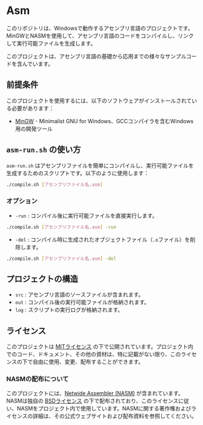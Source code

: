 # Asm 

このリポジトリは、Windowsで動作するアセンブリ言語のプロジェクトです。
MinGWとNASMを使用して、アセンブリ言語のコードをコンパイルし、リンクして実行可能ファイルを生成します。

このプロジェクトは、アセンブリ言語の基礎から応用までの様々なサンプルコードを含んでいます。

## 前提条件

このプロジェクトを使用するには、以下のソフトウェアがインストールされている必要があります：

- [MinGW](http://www.mingw.org) - Minimalist GNU for Windows、GCCコンパイラを含むWindows用の開発ツール

## `asm-run.sh` の使い方

`asm-run.sh` はアセンブリファイルを簡単にコンパイルし、実行可能ファイルを生成するためのスクリプトです。以下のように使用します：

```bash
./compile.sh [アセンブリファイル名.asm]
```

### オプション

- `-run` : コンパイル後に実行可能ファイルを直接実行します。
  
```bash
./compile.sh [アセンブリファイル名.asm] -run
```

- `-del` : コンパイル時に生成されたオブジェクトファイル（`.o`ファイル）を削除します。

```bash
./compile.sh [アセンブリファイル名.asm] -del
```

## プロジェクトの構造

- `src` : アセンブリ言語のソースファイルが含まれます。
- `out` : コンパイル後の実行可能ファイルが格納されます。
- `log` : スクリプトの実行ログが格納されます。

## ライセンス

このプロジェクトは [MITライセンス](LICENSE) の下で公開されています。プロジェクト内でのコード、ドキュメント、その他の資材は、特に記載がない限り、このライセンスの下で自由に使用、変更、配布することができます。

### NASMの配布について

このプロジェクトには、[Netwide Assembler (NASM)](https://www.nasm.us) が含まれています。NASMは独自の [BSDライセンス](nasm/LICENSE) の下で配布されており、このライセンスに従い、NASMをプロジェクト内で使用しています。NASMに関する著作権およびライセンスの詳細は、その公式ウェブサイトおよび配布資料を参照してください。
